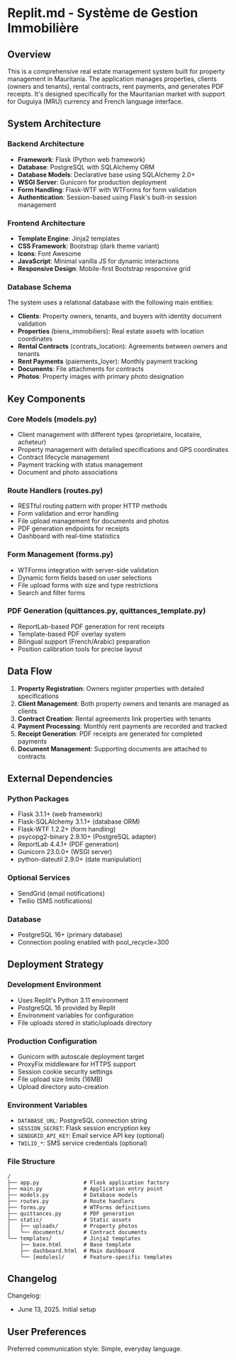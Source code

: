 # Replit.md - Système de Gestion Immobilière

## Overview

This is a comprehensive real estate management system built for property management in Mauritania. The application manages properties, clients (owners and tenants), rental contracts, rent payments, and generates PDF receipts. It's designed specifically for the Mauritanian market with support for Ouguiya (MRU) currency and French language interface.

## System Architecture

### Backend Architecture
- **Framework**: Flask (Python web framework)
- **Database**: PostgreSQL with SQLAlchemy ORM
- **Database Models**: Declarative base using SQLAlchemy 2.0+
- **WSGI Server**: Gunicorn for production deployment
- **Form Handling**: Flask-WTF with WTForms for form validation
- **Authentication**: Session-based using Flask's built-in session management

### Frontend Architecture
- **Template Engine**: Jinja2 templates
- **CSS Framework**: Bootstrap (dark theme variant)
- **Icons**: Font Awesome
- **JavaScript**: Minimal vanilla JS for dynamic interactions
- **Responsive Design**: Mobile-first Bootstrap responsive grid

### Database Schema
The system uses a relational database with the following main entities:
- **Clients**: Property owners, tenants, and buyers with identity document validation
- **Properties** (biens_immobiliers): Real estate assets with location coordinates
- **Rental Contracts** (contrats_location): Agreements between owners and tenants
- **Rent Payments** (paiements_loyer): Monthly payment tracking
- **Documents**: File attachments for contracts
- **Photos**: Property images with primary photo designation

## Key Components

### Core Models (models.py)
- Client management with different types (proprietaire, locataire, acheteur)
- Property management with detailed specifications and GPS coordinates
- Contract lifecycle management
- Payment tracking with status management
- Document and photo associations

### Route Handlers (routes.py)
- RESTful routing pattern with proper HTTP methods
- Form validation and error handling
- File upload management for documents and photos
- PDF generation endpoints for receipts
- Dashboard with real-time statistics

### Form Management (forms.py)
- WTForms integration with server-side validation
- Dynamic form fields based on user selections
- File upload forms with size and type restrictions
- Search and filter forms

### PDF Generation (quittances.py, quittances_template.py)
- ReportLab-based PDF generation for rent receipts
- Template-based PDF overlay system
- Bilingual support (French/Arabic) preparation
- Position calibration tools for precise layout

## Data Flow

1. **Property Registration**: Owners register properties with detailed specifications
2. **Client Management**: Both property owners and tenants are managed as clients
3. **Contract Creation**: Rental agreements link properties with tenants
4. **Payment Processing**: Monthly rent payments are recorded and tracked
5. **Receipt Generation**: PDF receipts are generated for completed payments
6. **Document Management**: Supporting documents are attached to contracts

## External Dependencies

### Python Packages
- Flask 3.1.1+ (web framework)
- Flask-SQLAlchemy 3.1.1+ (database ORM)
- Flask-WTF 1.2.2+ (form handling)
- psycopg2-binary 2.9.10+ (PostgreSQL adapter)
- ReportLab 4.4.1+ (PDF generation)
- Gunicorn 23.0.0+ (WSGI server)
- python-dateutil 2.9.0+ (date manipulation)

### Optional Services
- SendGrid (email notifications)
- Twilio (SMS notifications)

### Database
- PostgreSQL 16+ (primary database)
- Connection pooling enabled with pool_recycle=300

## Deployment Strategy

### Development Environment
- Uses Replit's Python 3.11 environment
- PostgreSQL 16 provided by Replit
- Environment variables for configuration
- File uploads stored in static/uploads directory

### Production Configuration
- Gunicorn with autoscale deployment target
- ProxyFix middleware for HTTPS support
- Session cookie security settings
- File upload size limits (16MB)
- Upload directory auto-creation

### Environment Variables
- `DATABASE_URL`: PostgreSQL connection string
- `SESSION_SECRET`: Flask session encryption key
- `SENDGRID_API_KEY`: Email service API key (optional)
- `TWILIO_*`: SMS service credentials (optional)

### File Structure
```
/
├── app.py              # Flask application factory
├── main.py             # Application entry point
├── models.py           # Database models
├── routes.py           # Route handlers
├── forms.py            # WTForms definitions
├── quittances.py       # PDF generation
├── static/             # Static assets
│   ├── uploads/        # Property photos
│   └── documents/      # Contract documents
└── templates/          # Jinja2 templates
    ├── base.html       # Base template
    ├── dashboard.html  # Main dashboard
    └── [modules]/      # Feature-specific templates
```

## Changelog

Changelog:
- June 13, 2025. Initial setup

## User Preferences

Preferred communication style: Simple, everyday language.